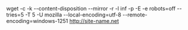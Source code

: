 wget -c -k --content-disposition --mirror -r -l inf -p -E -e robots=off --tries=5 -T 5 -U mozilla --local-encoding=utf-8 --remote-encoding=windows-1251 http://site-name.net

